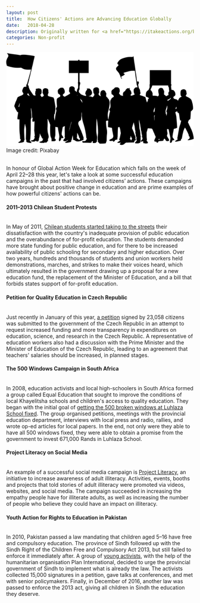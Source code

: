 ```yaml
---
layout: post
title:  How Citizens' Actions are Advancing Education Globally
date:   2018-04-28
description: Originally written for <a href="https://itakeactions.org/blog/87/How-citizens'-actions-are-advancing-education-globally" target="blank">I Take Actions</a>
categories: Non-profit
---
```

<div class="img_post">
	<img class="col three" src="/img/2018-04-28.png">
</div>
<div class="col three caption">
	Image credit: Pixabay 
</div>
<br/>

In honour of Global Action Week for Education which falls on the week of April 22–28 this year, let's take a look at some successful education campaigns in the past that had involved citizens’ actions. These campaigns have brought about positive change in education and are prime examples of how powerful citizens' actions can be.

<h4>2011–2013 Chilean Student Protests</h4>
<br/>
In May of 2011, <a href="https://en.wikipedia.org/wiki/2011%E2%80%9313_Chilean_student_protests" target="blank">Chilean students started taking to the streets</a> their dissatisfaction with the country's inadequate provision of public education and the overabundance of for-profit education. The students demanded more state funding for public education, and for there to be increased availability of public schooling for secondary and higher education. Over two years, hundreds and thousands of students and union workers held demonstrations, marches, and strikes to make their voices heard, which ultimately resulted in the government drawing up a proposal for a new education fund, the replacement of the Minister of Education, and a bill that forbids states support of for-profit education.

<h4>Petition for Quality Education in Czech Republic</h4>
<br/>
Just recently in January of this year, <a href="https://www.csee-etuce.org/en/news/archive/2504-czech-republic-education-trade-unions-petition-yields-results" target="blank">a petition</a> signed by 23,058 citizens was submitted to the government of the Czech Republic in an attempt to request increased funding and more transparency in expenditures on education, science, and research in the Czech Republic. A representative of education workers also had a discussion with the Prime Minister and the Minister of Education of the Czech Republic, leading to an agreement that teachers' salaries should be increased, in planned stages.

<h4>The 500 Windows Campaign in South Africa</h4>
<br/>
In 2008, education activists and local high-schoolers in South Africa formed a group called Equal Education that sought to improve the conditions of local Khayelitsha schools and children's access to quality education. They began with the initial goal of <a href="https://equaleducation.org.za/wp-content/uploads/2016/09/H-Angara-500-Broken-Windows-2011.pdf" target="blank">getting the 500 broken windows at Luhlaza School fixed</a>. The group organised petitions, meetings with the provincial education department, interviews with local press and radio, rallies, and wrote op-ed articles for local papers. In the end, not only were they able to have all 500 windows fixed, they were able to obtain a promise from the government to invest 671,000 Rands in Luhlaza School.

<h4>Project Literacy on Social Media</h4>
<br/>
An example of a successful social media campaign is <a href="http://shortyawards.com/2nd-socialgood/project-literacy-first-words" target="blank">Project Literacy</a>, an initiative to increase awareness of adult illiteracy. Activities, events, booths and projects that told stories of adult illiteracy were promoted via videos, websites, and social media. The campaign succeeded in increasing the empathy people have for illiterate adults, as well as increasing the number of people who believe they could have an impact on illiteracy.

<h4>Youth Action for Rights to Education in Pakistan</h4>
<br/>
In 2010, Pakistan passed a law mandating that children aged 5–16 have free and compulsory education. The province of Sindh followed up with the Sindh Right of the Children Free and Compulsory Act 2013, but still failed to enforce it immediately after. A group of <a href="https://plan-international.org/advancing-global-goals-girls-pakistan" target="blank">young activists</a>, with the help of the humanitarian organisation Plan International, decided to urge the provincial government of Sindh to implement what is already the law. The activists collected 15,000 signatures in a petition, gave talks at conferences, and met with senior policymakers. Finally, in December of 2016, another law was passed to enforce the 2013 act, giving all children in Sindh the education they deserve.
